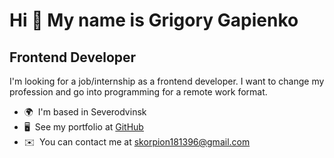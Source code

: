 Hi 👋 My name is Grigory Gapienko
=================================

Frontend Developer
------------------

I'm looking for a job/internship as a frontend developer. I want to change my profession and go into programming for a remote work format.

* 🌍  I'm based in Severodvinsk
* 🖥️  See my portfolio at [GitHub](http://github.com/Gpex29)
* ✉️  You can contact me at [skorpion181396@gmail.com](mailto:skorpion181396@gmail.com)
